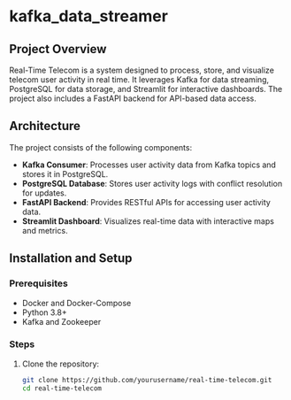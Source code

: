 # kafka_data_streamer
## Project Overview
Real-Time Telecom is a system designed to process, store, and visualize telecom user activity in real time. It leverages Kafka for data streaming, PostgreSQL for data storage, and Streamlit for interactive dashboards. The project also includes a FastAPI backend for API-based data access.
## Architecture
The project consists of the following components:
- **Kafka Consumer**: Processes user activity data from Kafka topics and stores it in PostgreSQL.
- **PostgreSQL Database**: Stores user activity logs with conflict resolution for updates.
- **FastAPI Backend**: Provides RESTful APIs for accessing user activity data.
- **Streamlit Dashboard**: Visualizes real-time data with interactive maps and metrics.

## Installation and Setup

### Prerequisites
- Docker and Docker-Compose
- Python 3.8+
- Kafka and Zookeeper

### Steps
1. Clone the repository:
   ```bash
   git clone https://github.com/yourusername/real-time-telecom.git
   cd real-time-telecom
